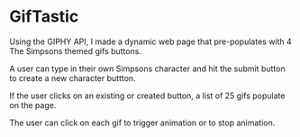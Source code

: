 # GifTastic

Using the GIPHY API, I made a dynamic web page that pre-populates with 4 The Simpsons themed gifs buttons. 

A user can type in their own Simpsons character and hit the submit button to create a new character buttton. 

If the user clicks on an existing or created button, a list of 25 gifs populate on the page. 

The user can click on each gif to trigger animation or to stop animation. 
